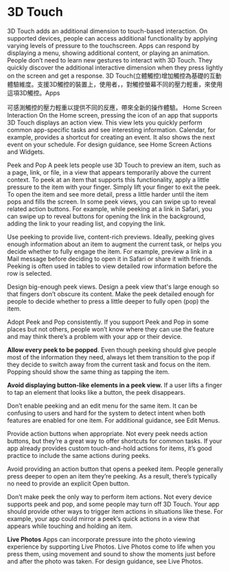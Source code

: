 # 3D Touch

3D Touch adds an additional dimension to touch-based interaction. On supported devices, people can access additional functionality by applying varying levels of pressure to the touchscreen. Apps can respond by displaying a menu, showing additional content, or playing an animation. People don’t need to learn new gestures to interact with 3D Touch. They quickly discover the additional interactive dimension when they press lightly on the screen and get a response.
3D Touch(立體觸控)增加觸控為基礎的互動體驗維度。支援3D觸控的裝置上，使用者，，對觸控螢幕不同的壓力輕重，來使用這項3D觸控。Apps

可感測觸控的壓力輕重以提供不同的反應，帶來全新的操作體驗。
Home Screen Interaction
On the Home screen, pressing the icon of an app that supports 3D Touch displays an action view. This view lets you quickly perform common app-specific tasks and see interesting information. Calendar, for example, provides a shortcut for creating an event. It also shows the next event on your schedule. For design guidance, see Home Screen Actions and Widgets.

Peek and Pop
A peek lets people use 3D Touch to preview an item, such as a page, link, or file, in a view that appears temporarily above the current context. To peek at an item that supports this functionality, apply a little pressure to the item with your finger. Simply lift your finger to exit the peek. To open the item and see more detail, press a little harder until the item pops and fills the screen. In some peek views, you can swipe up to reveal related action buttons. For example, while peeking at a link in Safari, you can swipe up to reveal buttons for opening the link in the background, adding the link to your reading list, and copying the link.

Use peeking to provide live, content-rich previews. Ideally, peeking gives enough information about an item to augment the current task, or helps you decide whether to fully engage the item. For example, preview a link in a Mail message before deciding to open it in Safari or share it with friends. Peeking is often used in tables to view detailed row information before the row is selected.

Design big-enough peek views. Design a peek view that's large enough so that fingers don’t obscure its content. Make the peek detailed enough for people to decide whether to press a little deeper to fully open (pop) the item.

Adopt Peek and Pop consistently. If you support Peek and Pop in some places but not others, people won’t know where they can use the feature and may think there’s a problem with your app or their device.

**Allow every peek to be popped**. Even though peeking should give people most of the information they need, always let them transition to the pop if they decide to switch away from the current task and focus on the item. Popping should show the same thing as tapping the item.

**Avoid displaying button-like elements in a peek view.** If a user lifts a finger to tap an element that looks like a button, the peek disappears.

Don’t enable peeking and an edit menu for the same item. It can be confusing to users and hard for the system to detect intent when both features are enabled for one item. For additional guidance, see Edit Menus.

Provide action buttons when appropriate. Not every peek needs action buttons, but they’re a great way to offer shortcuts for common tasks. If your app already provides custom touch-and-hold actions for items, it’s good practice to include the same actions during peeks.

Avoid providing an action button that opens a peeked item. People generally press deeper to open an item they’re peeking. As a result, there’s typically no need to provide an explicit Open button.

Don’t make peek the only way to perform item actions. Not every device supports peek and pop, and some people may turn off 3D Touch. Your app should provide other ways to trigger item actions in situations like these. For example, your app could mirror a peek’s quick actions in a view that appears while touching and holding an item.

**Live Photos**
Apps can incorporate pressure into the photo viewing experience by supporting Live Photos. Live Photos come to life when you press them, using movement and sound to show the moments just before and after the photo was taken. For design guidance, see Live Photos.
